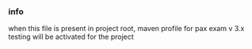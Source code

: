### info

when this file is present in project root, 
maven profile for pax exam v 3.x testing 
will be activated for the project
